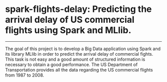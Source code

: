 # spark-flights-delay: Predicting the arrival delay of US commercial flights using Spark and MLlib.
---

The goal of this project is to develop a Big Data application using Spark and its library MLlib in order to predict the arrival delay of commercial fights. This task is not easy and a good amount of structured information is necessary to obtain a good performance. The US Department of Transportation provides all the data regarding the US commercial flights from 1987 to 2008. 

